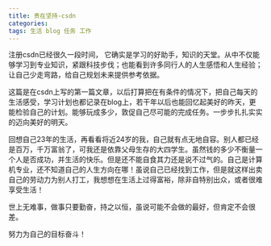 ```yaml
---
title: 贵在坚持-csdn
categories: 
tags: 生活 blog 任务 工作
---
```

注册csdn已经很久一段时间，
它确实是学习的好助手，知识的天堂。从中不仅能够学习到专业知识，紧跟科技步伐；也能看到许多同行人的人生感悟和人生经验；让自己少走弯路，给自己规划未来提供参考依据。

这篇是在csdn上写的第一篇文章，以后打算把在有条件的情况下，把自己每天的生活感受，学习计划也都记录在blog上，若干年以后也能回忆起美好的昨天，更能检验自己的计划。能够玩成多少，敦促自己尽可能的完成任务。一步步扎扎实实的迈向美好的明天。

回想自己23年的生活，再看看将近24岁的我，自己就有点无地自容。别人都已经是百万，千万富翁了，可我还是依靠父母生存的大四学生。虽然钱的多少不衡量一个人是否成功，并生活的快乐。但是还不能自食其力还是说不过气的。自己是计算机专业，还不知道自己的人生方向在哪！虽说自己已经找到工作，但是就这样出卖自己的劳动力为别人打工，我想想在生活上过得富裕，除非自特别出众，或者很难享受生活！

世上无难事，做事只要勤奋，持之以恒，虽说可能不会做的最好，但肯定不会很差。

努力为自己的目标奋斗！

